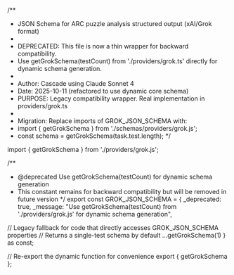 /**
 * JSON Schema for ARC puzzle analysis structured output (xAI/Grok format)
 * 
 * DEPRECATED: This file is now a thin wrapper for backward compatibility.
 * Use getGrokSchema(testCount) from './providers/grok.ts' directly for dynamic schema generation.
 * 
 * Author: Cascade using Claude Sonnet 4
 * Date: 2025-10-11 (refactored to use dynamic core schema)
 * PURPOSE: Legacy compatibility wrapper. Real implementation in providers/grok.ts
 * 
 * Migration: Replace imports of GROK_JSON_SCHEMA with:
 *   import { getGrokSchema } from './schemas/providers/grok.js';
 *   const schema = getGrokSchema(task.test.length);
 */

import { getGrokSchema } from './providers/grok.js';

/**
 * @deprecated Use getGrokSchema(testCount) for dynamic schema generation
 * This constant remains for backward compatibility but will be removed in future version
 */
export const GROK_JSON_SCHEMA = {
  _deprecated: true,
  _message: "Use getGrokSchema(testCount) from './providers/grok.js' for dynamic schema generation",
  
  // Legacy fallback for code that directly accesses GROK_JSON_SCHEMA properties
  // Returns a single-test schema by default
  ...getGrokSchema(1)
} as const;

// Re-export the dynamic function for convenience
export { getGrokSchema };
